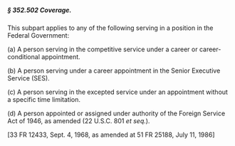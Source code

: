 ##### § 352.502 Coverage. #####

This subpart applies to any of the following serving in a position in the Federal Government:

(a) A person serving in the competitive service under a career or career-conditional appointment.

(b) A person serving under a career appointment in the Senior Executive Service (SES).

(c) A person serving in the excepted service under an appointment without a specific time limitation.

(d) A person appointed or assigned under authority of the Foreign Service Act of 1946, as amended (22 U.S.C. 801 *et seq.*).

[33 FR 12433, Sept. 4, 1968, as amended at 51 FR 25188, July 11, 1986]